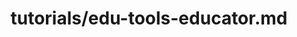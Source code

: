 ---
title: tutorials/edu-tools-educator.md
showAuthorInfo: false
redirect_path: /docs/edu-tools-educator
---